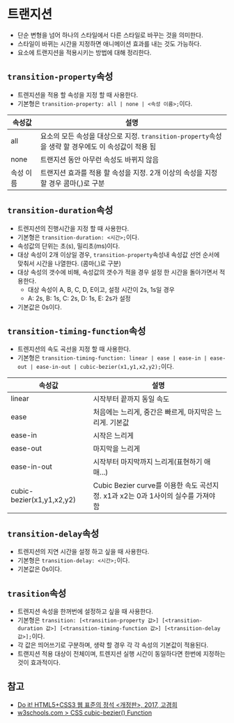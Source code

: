 # 트랜지션

- 단순 변형을 넘어 하나의 스타일에서 다른 스타일로 바꾸는 것을 의미한다.
- 스타일이 바뀌는 시간을 지정하면 애니메이션 효과를 내는 것도 가능하다.
- 요소에 트랜지션을 적용시키는 방법에 대해 정리한다.

## `transition-property`속성

- 트렌지션을 적용 할 속성을 지정 할 때 사용한다.
- 기본형은 `transition-property: all | none | <속성 이름>;`이다.

속성값 | 설명
------|------
all | 요소의 모든 속성을 대상으로 지정. `transition-property`속성을 생략 할 경우에도 이 속성값이 적용 됨
none | 트랜지션 동안 아무런 속성도 바뀌지 않음
속성 이름 | 트랜지션 효과를 적용 할 속성을 지정. 2개 이상의 속성을 지정 할 경우 콤마(,)로 구분

## `transition-duration`속성

- 트렌지션의 진행시간을 지정 할 때 사용한다.
- 기본형은 `transition-duration: <시간>;`이다.
- 속성값의 단위는 초(s), 밀리초(ms)이다.
- 대상 속성이 2개 이상일 경우, `transition-property`속성내 속성값 선언 순서에 맞춰서 시간을 나열한다. (콤마(,)로 구분)
- 대상 속성의 갯수에 비해, 속성값의 갯수가 적을 경우 설정 한 시간을 돌아가면서 적용한다.
  - 대상 속성이 A, B, C, D, E이고, 설정 시간이 2s, 1s일 경우
  - A: 2s, B: 1s, C: 2s, D: 1s, E: 2s가 설정
- 기본값은 0s이다.

## `transition-timing-function`속성

- 트렌지션의 속도 곡선을 지정 할 때 사용한다.
- 기본형은 `transition-timing-function: linear | ease | ease-in | ease-out | ease-in-out | cubic-bezier(x1,y1,x2,y2);`이다.

속성값 | 설명
------|------
linear | 시작부터 끝까지 동일 속도
ease | 처음에는 느리게, 중간은 빠르게, 마지막은 느리게. 기본값
ease-in | 시작은 느리게
ease-out | 마지막을 느리게
ease-in-out | 시작부터 마지막까지 느리게(표현하기 애매...)
cubic-bezier(x1,y1,x2,y2) | Cubic Bezier curve를 이용한 속도 곡선지정. x1과 x2는 0과 1사이의 실수를 가져야 함

## `transition-delay`속성

- 트렌지션의 지연 시간을 설정 하고 싶을 때 사용한다.
- 기본형은 `transition-delay: <시간>;`이다.
- 기본값은 0s이다.

## `trasition`속성

- 트렌지션 속성을 한꺼번에 설정하고 싶을 때 사용한다.
- 기본형은 `transition: [<transition-property 값>] [<transition-duration 값>] [<transition-timing-function 값>] [<transition-delay 값>];`이다.
- 각 값은 띄어쓰기로 구분하며, 생략 할 경우 각 각 속성의 기본값이 적용된다.
- 트랜지션 적용 대상이 전체이며, 트렌지션 실행 시간이 동일하다면 한번에 지정하는 것이 효과적이다.

## 참고

- [Do it! HTML5+CSS3 웹 표준의 정석 <개정판>, 2017, 고경희](http://www.easyspub.co.kr/20_Menu/BookView/119/PUB)
- [w3schools.com > CSS cubic-bezier() Function](https://www.w3schools.com/cssref/func_cubic-bezier.asp)